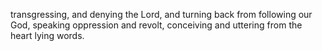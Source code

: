 transgressing, and denying the Lord, and turning back from following our God, speaking oppression and revolt, conceiving and uttering from the heart lying words.
